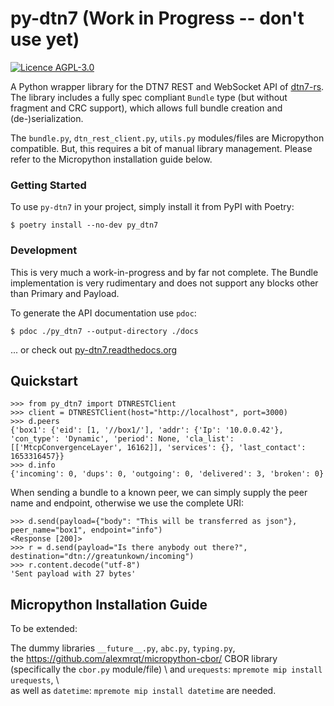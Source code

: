 # py-dtn7 (Work in Progress -- don't use yet)

[![Licence AGPL-3.0](https://img.shields.io/github/license/teschmitt/py-dtn7)](LICENSE)

A Python wrapper library for the DTN7 REST and WebSocket API of [dtn7-rs](https://github.com/dtn7/dtn7-rs).
The library includes a fully spec compliant `Bundle` type (but without fragment and CRC support), which allows full
bundle creation and (de-)serialization.

The `bundle.py`, `dtn_rest_client.py`, `utils.py` modules/files are Micropython compatible.
But, this requires a bit of manual library management.
Please refer to the Micropython installation guide below.

### Getting Started

To use `py-dtn7` in your project, simply install it from PyPI with Poetry:

```shell
$ poetry install --no-dev py_dtn7
```

### Development

This is very much a work-in-progress and by far not complete. The Bundle
implementation is very rudimentary and does not support any blocks other
than Primary and Payload.

To generate the API documentation use `pdoc`:

```shell
$ pdoc ./py_dtn7 --output-directory ./docs
```

... or check out [py-dtn7.readthedocs.org](https://py-dtn7.readthedocs.org)


## Quickstart

```pycon
>>> from py_dtn7 import DTNRESTClient
>>> client = DTNRESTClient(host="http://localhost", port=3000)
>>> d.peers
{'box1': {'eid': [1, '//box1/'], 'addr': {'Ip': '10.0.0.42'}, 'con_type': 'Dynamic', 'period': None, 'cla_list': [['MtcpConvergenceLayer', 16162]], 'services': {}, 'last_contact': 1653316457}}
>>> d.info
{'incoming': 0, 'dups': 0, 'outgoing': 0, 'delivered': 3, 'broken': 0}
```

When sending a bundle to a known peer, we can simply supply the peer name and endpoint,
otherwise we use the complete URI:

```pycon
>>> d.send(payload={"body": "This will be transferred as json"}, peer_name="box1", endpoint="info")
<Response [200]>
>>> r = d.send(payload="Is there anybody out there?", destination="dtn://greatunkown/incoming")
>>> r.content.decode("utf-8")
'Sent payload with 27 bytes'
```

## Micropython Installation Guide

To be extended:

The dummy libraries `__future__.py`, `abc.py`, `typing.py`, \
the https://github.com/alexmrqt/micropython-cbor/ CBOR library (specifically the `cbor.py` module/file) \ 
and `urequests`: `mpremote mip install urequests`, \  
as well as `datetime`: `mpremote mip install datetime` are needed.
